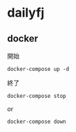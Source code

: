 # dailyfj

## docker

開始

```
docker-compose up -d
```

終了

```
docker-compose stop
```
or
```
docker-compose down
```